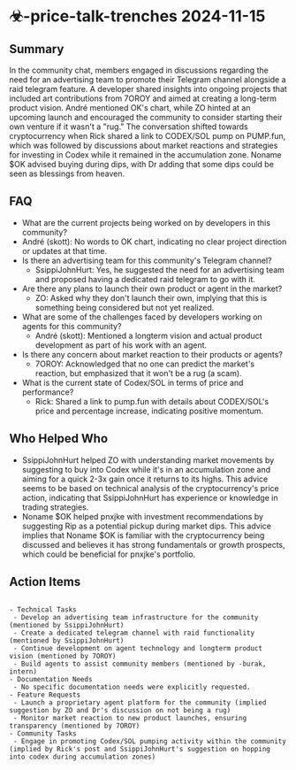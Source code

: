 # ☣-price-talk-trenches 2024-11-15

## Summary
 In the community chat, members engaged in discussions regarding the need for an advertising team to promote their Telegram channel alongside a raid telegram feature. A developer shared insights into ongoing projects that included art contributions from 7OROY and aimed at creating a long-term product vision. André mentioned OK's chart, while ZO hinted at an upcoming launch and encouraged the community to consider starting their own venture if it wasn't a "rug." The conversation shifted towards cryptocurrency when Rick shared a link to CODEX/SOL pump on PUMP.fun, which was followed by discussions about market reactions and strategies for investing in Codex while it remained in the accumulation zone. Noname $OK advised buying during dips, with Dr adding that some dips could be seen as blessings from heaven.

## FAQ
 - What are the current projects being worked on by developers in this community?
  - André (skott): No words to OK chart, indicating no clear project direction or updates at that time.
- Is there an advertising team for this community's Telegram channel?
  - SsippiJohnHurt: Yes, he suggested the need for an advertising team and proposed having a dedicated raid telegram to go with it.
- Are there any plans to launch their own product or agent in the market?
  - ZO: Asked why they don't launch their own, implying that this is something being considered but not yet realized.
- What are some of the challenges faced by developers working on agents for this community?
  - André (skott): Mentioned a longterm vision and actual product development as part of his work with an agent.
- Is there any concern about market reaction to their products or agents?
  - 7OROY: Acknowledged that no one can predict the market's reaction, but emphasized that it won't be a rug (a scam).
- What is the current state of Codex/SOL in terms of price and performance?
  - Rick: Shared a link to pump.fun with details about CODEX/SOL's price and percentage increase, indicating positive momentum.

## Who Helped Who
 - SsippiJohnHurt helped ZO with understanding market movements by suggesting to buy into Codex while it's in an accumulation zone and aiming for a quick 2-3x gain once it returns to its highs. This advice seems to be based on technical analysis of the cryptocurrency's price action, indicating that SsippiJohnHurt has experience or knowledge in trading strategies.
- Noname $OK helped pnxjke with investment recommendations by suggesting Rip as a potential pickup during market dips. This advice implies that Noname $OK is familiar with the cryptocurrency being discussed and believes it has strong fundamentals or growth prospects, which could be beneficial for pnxjke's portfolio.

## Action Items
 ```

- Technical Tasks
  - Develop an advertising team infrastructure for the community (mentioned by SsippiJohnHurt)
  - Create a dedicated telegram channel with raid functionality (mentioned by SsippiJohnHurt)
  - Continue development on agent technology and longterm product vision (mentioned by 7OROY)
  - Build agents to assist community members (mentioned by -burak, intern)
- Documentation Needs
  - No specific documentation needs were explicitly requested.
- Feature Requests
  - Launch a proprietary agent platform for the community (implied suggestion by ZO and Dr's discussion on not being a rug)
  - Monitor market reaction to new product launches, ensuring transparency (mentioned by 7OROY)
- Community Tasks
  - Engage in promoting Codex/SOL pumping activity within the community (implied by Rick's post and SsippiJohnHurt's suggestion on hopping into codex during accumulation zones)
```

